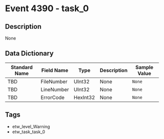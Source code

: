 # Event 4390 - task_0

## Description
None

## Data Dictionary
|Standard Name|Field Name|Type|Description|Sample Value|
|---|---|---|---|---|
|TBD|FileNumber|UInt32|None|`None`|
|TBD|LineNumber|UInt32|None|`None`|
|TBD|ErrorCode|HexInt32|None|`None`|

## Tags
* etw_level_Warning
* etw_task_task_0